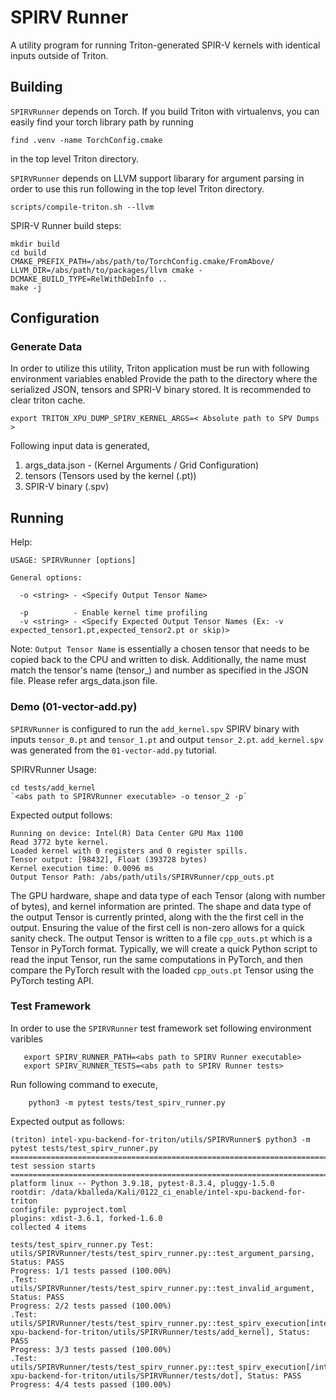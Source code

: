 # SPIRV Runner

A utility program for running Triton-generated SPIR-V kernels with identical inputs outside of Triton.

## Building

`SPIRVRunner` depends on Torch. If you build Triton with virtualenvs, you can easily find your torch library path by running
```
find .venv -name TorchConfig.cmake
```
in the top level Triton directory.

`SPIRVRunner` depends on LLVM support libarary for argument parsing in order to use this run following in the top level Triton directory.
```
scripts/compile-triton.sh --llvm
```

SPIR-V Runner build steps:

```
mkdir build
cd build
CMAKE_PREFIX_PATH=/abs/path/to/TorchConfig.cmake/FromAbove/ LLVM_DIR=/abs/path/to/packages/llvm cmake -DCMAKE_BUILD_TYPE=RelWithDebInfo ..
make -j
```

## Configuration

### Generate Data

In order to utilize this utility, Triton application must be run with following environment variables enabled
Provide the path to the directory where the serialized JSON, tensors and SPRI-V binary stored. It is recommended to clear triton cache.

```
export TRITON_XPU_DUMP_SPIRV_KERNEL_ARGS=< Absolute path to SPV Dumps >
```

Following input data is generated,

1. args_data.json - (Kernel Arguments / Grid Configuration)
2. tensors  (Tensors used by the kernel (.pt))
3. SPIR-V binary (.spv)


## Running

Help:

```
USAGE: SPIRVRunner [options]

General options:

  -o <string> - <Specify Output Tensor Name>

  -p          - Enable kernel time profiling
  -v <string> - <Specify Expected Output Tensor Names (Ex: -v expected_tensor1.pt,expected_tensor2.pt or skip)>
 ```


Note: `Output Tensor Name`  is essentially a chosen tensor that needs to be copied back to the CPU and written to disk. Additionally, the name must match the tensor's name (tensor_) and number as specified in the JSON file. Please refer args_data.json file.

### Demo (01-vector-add.py)

`SPIRVRunner` is configured to run the `add_kernel.spv` SPIRV binary with inputs `tensor_0.pt` and `tensor_1.pt` and output `tensor_2.pt`. `add_kernel.spv` was generated from the `01-vector-add.py` tutorial.

SPIRVRunner Usage:
```
cd tests/add_kernel
`<abs path to SPIRVRunner executable> -o tensor_2 -p`
```

Expected output follows:

```
Running on device: Intel(R) Data Center GPU Max 1100
Read 3772 byte kernel.
Loaded kernel with 0 registers and 0 register spills.
Tensor output: [98432], Float (393728 bytes)
Kernel execution time: 0.0096 ms
Output Tensor Path: /abs/path/utils/SPIRVRunner/cpp_outs.pt
```

The GPU hardware, shape and data type of each Tensor (along with number of bytes), and kernel information are printed. The shape and data type of the output Tensor is currently printed, along with the the first cell in the output. Ensuring the value of the first cell is non-zero allows for a quick sanity check. The output Tensor is written to a file `cpp_outs.pt` which is a Tensor in PyTorch format. Typically, we will create a quick Python script to read the input Tensor, run the same computations in PyTorch, and then compare the PyTorch result with the loaded `cpp_outs.pt` Tensor using the PyTorch testing API.

### Test Framework

In order to use the `SPIRVRunner` test framework set following environment varibles

```
   export SPIRV_RUNNER_PATH=<abs path to SPIRV Runner executable>
   export SPIRV_RUNNER_TESTS=<abs path to SPIRV Runner tests>
```

Run following command to execute,

```
    python3 -m pytest tests/test_spirv_runner.py
```

Expected output as follows:

```
(triton) intel-xpu-backend-for-triton/utils/SPIRVRunner$ python3 -m pytest tests/test_spirv_runner.py 
============================================================================ test session starts =============================================================================
platform linux -- Python 3.9.18, pytest-8.3.4, pluggy-1.5.0
rootdir: /data/kballeda/Kali/0122_ci_enable/intel-xpu-backend-for-triton
configfile: pyproject.toml
plugins: xdist-3.6.1, forked-1.6.0
collected 4 items                                                                                                                                                            

tests/test_spirv_runner.py Test: utils/SPIRVRunner/tests/test_spirv_runner.py::test_argument_parsing, Status: PASS
Progress: 1/1 tests passed (100.00%)
.Test: utils/SPIRVRunner/tests/test_spirv_runner.py::test_invalid_argument, Status: PASS
Progress: 2/2 tests passed (100.00%)
.Test: utils/SPIRVRunner/tests/test_spirv_runner.py::test_spirv_execution[intel-xpu-backend-for-triton/utils/SPIRVRunner/tests/add_kernel], Status: PASS
Progress: 3/3 tests passed (100.00%)
.Test: utils/SPIRVRunner/tests/test_spirv_runner.py::test_spirv_execution[/intel-xpu-backend-for-triton/utils/SPIRVRunner/tests/dot], Status: PASS
Progress: 4/4 tests passed (100.00%)
```
